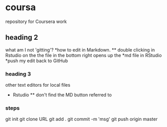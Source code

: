 # coursa
repository for Coursera work
## heading 2
what am I not 'gitting'?
*how to edit in Markdown.
** double clicking in Rstudio on the the file in the bottom right opens up the *md file in RStudio
*push my edit back to GitHub

### heading 3
other text editors for local files
* Rstudio
** don't find the MD button referred to

### steps

git init
git clone URL
git add . 
git commit -m 'msg'
git push origin master